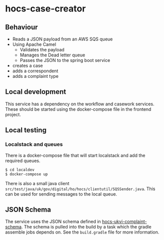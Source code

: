 # hocs-case-creator

## Behaviour

- Reads a JSON payload from an AWS SQS queue
- Using Apache Camel
    - Validates the payload
    - Manages the Dead letter queue
    - Passes the JSON to the spring boot service
- creates a case
- adds a correspondent
- adds a complaint type

## Local development
This service has a dependency on the workflow and casework services. 
These should be started using the docker-compose file in the frontend project. 

## Local testing

### Localstack and queues
There is a docker-compose file that will start localstack and add the required queues.
````console
$ cd localdev
$ docker-compose up
````

There is also a small java client `src/test/java/uk/gov/digital/ho/hocs/clientutil/SQSSender.java`.
This can be used for sending messages to the local queue.

## JSON Schema
The service uses the JSON schema defined in [hocs-ukvi-complaint-schema](https://github.com/UKHomeOffice/hocs-ukvi-complaint-schema).
The schema is pulled into the build by a task which the gradle assemble jobs depends on. 
See the `build.gradle` file for more information.
